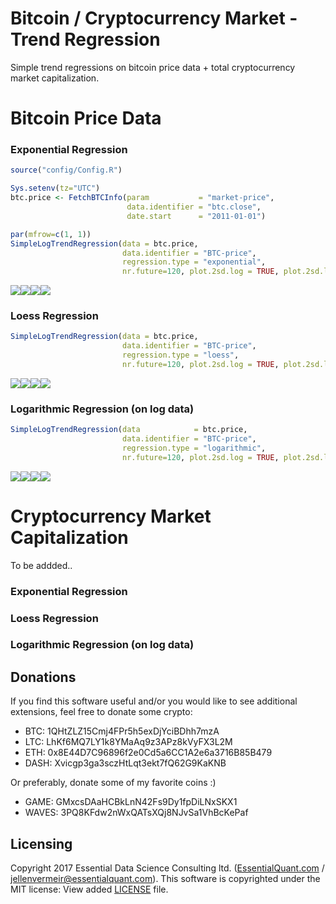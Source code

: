 Bitcoin / Cryptocurrency Market - Trend Regression
================

Simple trend regressions on bitcoin price data + total cryptocurrency market capitalization.

Bitcoin Price Data
==================

### Exponential Regression

``` r
source("config/Config.R")

Sys.setenv(tz="UTC")
btc.price <- FetchBTCInfo(param           = "market-price",   
                          data.identifier = "btc.close", 
                          date.start      = "2011-01-01")

par(mfrow=c(1, 1))
SimpleLogTrendRegression(data = btc.price, 
                         data.identifier = "BTC-price",
                         regression.type = "exponential",
                         nr.future=120, plot.2sd.log = TRUE, plot.2sd.levels = FALSE)
```

![](README_files/figure-markdown_github-ascii_identifiers/unnamed-chunk-1-1.png)![](README_files/figure-markdown_github-ascii_identifiers/unnamed-chunk-1-2.png)![](README_files/figure-markdown_github-ascii_identifiers/unnamed-chunk-1-3.png)![](README_files/figure-markdown_github-ascii_identifiers/unnamed-chunk-1-4.png)

### Loess Regression

``` r
SimpleLogTrendRegression(data = btc.price, 
                         data.identifier = "BTC-price",
                         regression.type = "loess",
                         nr.future=120, plot.2sd.log = TRUE, plot.2sd.levels = TRUE)
```

![](README_files/figure-markdown_github-ascii_identifiers/unnamed-chunk-2-1.png)![](README_files/figure-markdown_github-ascii_identifiers/unnamed-chunk-2-2.png)![](README_files/figure-markdown_github-ascii_identifiers/unnamed-chunk-2-3.png)![](README_files/figure-markdown_github-ascii_identifiers/unnamed-chunk-2-4.png)

### Logarithmic Regression (on log data)

``` r
SimpleLogTrendRegression(data            = btc.price,
                         data.identifier = "BTC-price",
                         regression.type = "logarithmic",
                         nr.future=120, plot.2sd.log = TRUE, plot.2sd.levels = TRUE)
```

![](README_files/figure-markdown_github-ascii_identifiers/unnamed-chunk-3-1.png)![](README_files/figure-markdown_github-ascii_identifiers/unnamed-chunk-3-2.png)![](README_files/figure-markdown_github-ascii_identifiers/unnamed-chunk-3-3.png)![](README_files/figure-markdown_github-ascii_identifiers/unnamed-chunk-3-4.png)

Cryptocurrency Market Capitalization
====================================

To be addded..

### Exponential Regression

### Loess Regression

### Logarithmic Regression (on log data)

Donations
---------

If you find this software useful and/or you would like to see additional extensions, feel free to donate some crypto:

-   BTC: 1QHtZLZ15Cmj4FPr5h5exDjYciBDhh7mzA
-   LTC: LhKf6MQ7LY1k8YMaAq9z3APz8kVyFX3L2M
-   ETH: 0x8E44D7C96896f2e0Cd5a6CC1A2e6a3716B85B479
-   DASH: Xvicgp3ga3sczHtLqt3ekt7fQ62G9KaKNB

Or preferably, donate some of my favorite coins :)

-   GAME: GMxcsDAaHCBkLnN42Fs9Dy1fpDiLNxSKX1
-   WAVES: 3PQ8KFdw2nWxQATsXQj8NJvSa1VhBcKePaf

Licensing
---------

Copyright 2017 Essential Data Science Consulting ltd. ([EssentialQuant.com](http://essentialquant.com "EssentialQuant") / <jellenvermeir@essentialquant.com>). This software is copyrighted under the MIT license: View added [LICENSE](./LICENSE) file.
